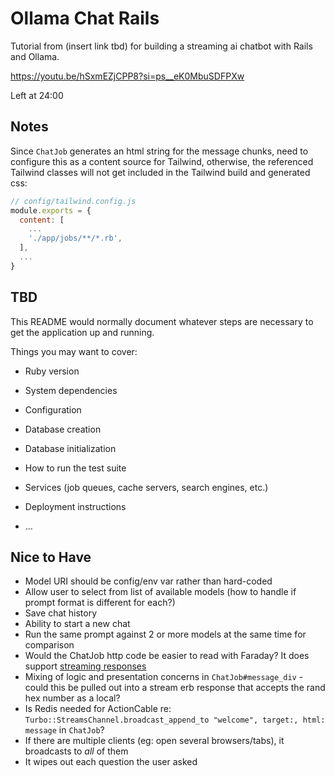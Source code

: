# Ollama Chat Rails

Tutorial from (insert link tbd) for building a streaming ai chatbot with Rails and Ollama.

https://youtu.be/hSxmEZjCPP8?si=ps__eK0MbuSDFPXw

Left at 24:00

## Notes

Since `ChatJob` generates an html string for the message chunks, need to configure this as a content source for Tailwind, otherwise, the referenced Tailwind classes will not get included in the Tailwind build and generated css:

```javascript
// config/tailwind.config.js
module.exports = {
  content: [
    ...
    './app/jobs/**/*.rb',
  ],
  ...
}

```

## TBD

This README would normally document whatever steps are necessary to get the
application up and running.

Things you may want to cover:

* Ruby version

* System dependencies

* Configuration

* Database creation

* Database initialization

* How to run the test suite

* Services (job queues, cache servers, search engines, etc.)

* Deployment instructions

* ...


## Nice to Have

* Model URI should be config/env var rather than hard-coded
* Allow user to select from list of available models (how to handle if prompt format is different for each?)
* Save chat history
* Ability to start a new chat
* Run the same prompt against 2 or more models at the same time for comparison
* Would the ChatJob http code be easier to read with Faraday? It does support [streaming responses](https://lostisland.github.io/faraday/#/adapters/custom/streaming)
* Mixing of logic and presentation concerns in `ChatJob#message_div` - could this be pulled out into a stream erb response that accepts the rand hex number as a local?
* Is Redis needed for ActionCable re: `Turbo::StreamsChannel.broadcast_append_to "welcome", target:, html: message` in `ChatJob`?
* If there are multiple clients (eg: open several browsers/tabs), it broadcasts to *all* of them
* It wipes out each question the user asked
